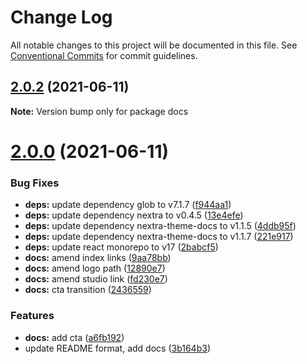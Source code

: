 # Change Log

All notable changes to this project will be documented in this file.
See [Conventional Commits](https://conventionalcommits.org) for commit guidelines.

## [2.0.2](https://github.com/joe-bell/plaiceholder/compare/v2.0.1...v2.0.2) (2021-06-11)

**Note:** Version bump only for package docs

# [2.0.0](https://github.com/joe-bell/plaiceholder/compare/v1.0.0...v2.0.0) (2021-06-11)

### Bug Fixes

- **deps:** update dependency glob to v7.1.7 ([f944aa1](https://github.com/joe-bell/plaiceholder/commit/f944aa1ba4f99813dce3bd5613d4521713b1c318))
- **deps:** update dependency nextra to v0.4.5 ([13e4efe](https://github.com/joe-bell/plaiceholder/commit/13e4efe6381ef62111f672dffeb31c3205099102))
- **deps:** update dependency nextra-theme-docs to v1.1.5 ([4ddb95f](https://github.com/joe-bell/plaiceholder/commit/4ddb95fe012c66dc7a5507937f4c423986c27256))
- **deps:** update dependency nextra-theme-docs to v1.1.7 ([221e917](https://github.com/joe-bell/plaiceholder/commit/221e917d8ac9c36f332781af3a4f266011e22dc1))
- **deps:** update react monorepo to v17 ([2babcf5](https://github.com/joe-bell/plaiceholder/commit/2babcf5725b0d4de039c3338f395143f9eef7591))
- **docs:** amend index links ([9aa78bb](https://github.com/joe-bell/plaiceholder/commit/9aa78bbf4b6a568341a46fc6491797e17a1aafa4))
- **docs:** amend logo path ([12890e7](https://github.com/joe-bell/plaiceholder/commit/12890e7f48f2561da3e6f4252f916e1565b3ad60))
- **docs:** amend studio link ([fd230e7](https://github.com/joe-bell/plaiceholder/commit/fd230e784f9e67ea9122d704a40e980f0e65ec31))
- **docs:** cta transition ([2436559](https://github.com/joe-bell/plaiceholder/commit/2436559d43deab87ea68c3b575276f9800897b10))

### Features

- **docs:** add cta ([a6fb192](https://github.com/joe-bell/plaiceholder/commit/a6fb19277fefda9a8a848b4ae54f39e91dbc5eaa))
- update README format, add docs ([3b164b3](https://github.com/joe-bell/plaiceholder/commit/3b164b3180139e93f0458abaa1d239b4c3e89b0e))
